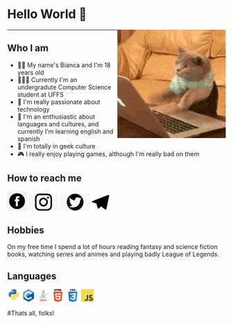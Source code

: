 # Hello World 🖖

<img align="right" src="cat.gif" width="250px">

*****

## Who I am
- 👩🏼 My name's Bianca and I'm 18 years old
- 👩🏼‍💻 Currently I'm an undergradute Computer Science student at UFFS
- 🤖 I'm really passionate about technology
- 💜 I'm an enthusiastic about languages and cultures, and currently I'm learning english and spanish
- 🖖 I'm totally in geek culture
- 🎮 I really enjoy playing games, although I'm really bad on them


## How to reach me
<a href= "https://www.facebook.com/bianca.gabriela.359126/"><img src="facebook.png" height="45px" alt="Facebook"/></a>
<a href= "https://www.instagram.com/_biancagabriela/?hl=pt-br"><img src="instagram.jpg" height="40px" alt="Instagram"/></a>
<a href= "https://twitter.com/damnchandelier"><img src="twitter.jpg" height="40px" alt="Twitter"/></a>
<a href= "https://web.telegram.org/biancagabriela"><img src="telegram.svg" height="40px" alt="Telegram"/></a>


## Hobbies
  On my free time I spend a lot of hours reading fantasy and science fiction books, watching series and animes and playing badly League of Legends.


## Languages
<a><img src="python.svg" alt=Python width="30"></a>
<a><img src="c.svg" alt=C width="30"></a>
<a><img src="java.svg" alt=Java width="30"></a>
<a><img src="html.svg" alt=HTML5 width="30"></a>
<a><img src="css.svg" alt=CSS width="30"></a>
<a><img src="jss.svg" alt=JavaScrypt width="30"></a>
  
#Thats all, folks!
